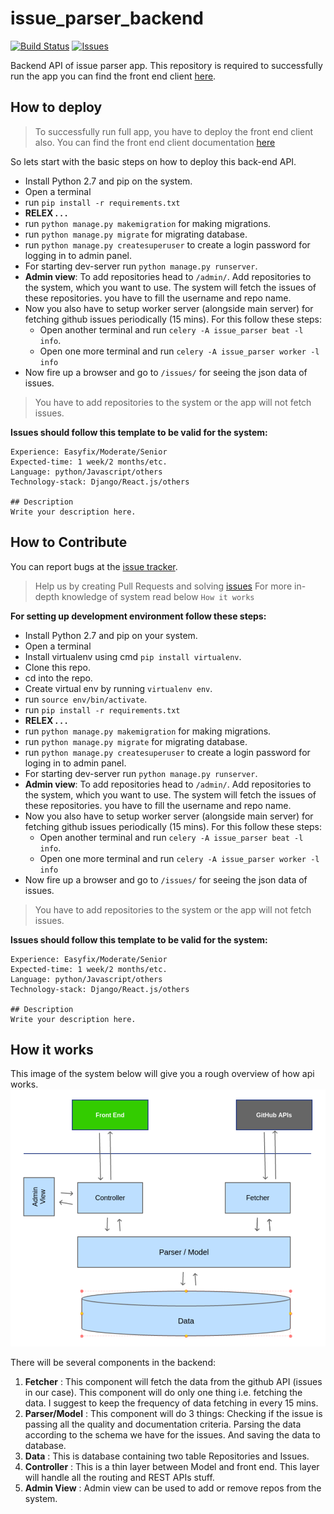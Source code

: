 # issue_parser_backend

[![Build Status](https://travis-ci.org/razat249/issue_parser_backend.svg?branch=master)](https://travis-ci.org/razat249/issue_parser_backend)
[![Issues](https://camo.githubusercontent.com/926d8ca67df15de5bd1abac234c0603d94f66c00/68747470733a2f2f696d672e736869656c64732e696f2f62616467652f636f6e747269627574696f6e732d77656c636f6d652d627269676874677265656e2e7376673f7374796c653d666c6174)](https://github.com/razat249/issue_parser_backend/issues)

Backend API of issue parser app. This repository is required to successfully run the app you can find the front end client [here](https://github.com/mozillacampusclubs/issue_parser_frontend/).


## How to deploy
> To successfully run full app, you have to deploy the front end client also. You can find the front end client documentation [here](https://github.com/mozillacampusclubs/issue_parser_frontend/)

So lets start with the basic steps on how to deploy this back-end API.
- Install Python 2.7 and pip on the system.
- Open a terminal
- run `pip install -r requirements.txt`
- **RELEX . . .**
- run `python manage.py makemigration` for making migrations.
- run `python manage.py migrate` for migrating database.
- run `python manage.py createsuperuser` to create a login password for logging in to admin panel.
- For starting dev-server run `python manage.py runserver`.
- **Admin view**: To add repositories head to `/admin/`. Add repositories to the system, which you want to use. The system will fetch the issues of these repositories. you have to fill the username and repo name.
- Now you also have to setup worker server (alongside main server) for fetching github issues periodically (15 mins). For this follow these steps:
    - Open another terminal and run `celery -A issue_parser beat -l info`.
    - Open one more terminal and run `celery -A issue_parser worker -l info`
- Now fire up a browser and go to `/issues/` for seeing the json data of issues.
> You have to add repositories to the system or the app will not fetch issues.

**Issues should follow this template to be valid for the system:**
```
Experience: Easyfix/Moderate/Senior
Expected-time: 1 week/2 months/etc.
Language: python/Javascript/others
Technology-stack: Django/React.js/others

## Description
Write your description here.
```

<!--**For full guide on how to deploy the back end go [here](./docs/deploy.md)**-->


## How to Contribute
You can report bugs at the [issue tracker](https://github.com/mozillacampusclubs/issue_parser_backend/issues).

> Help us by creating Pull Requests and solving [issues](https://github.com/mozillacampusclubs/issue_parser_backend/issues)
> For more in-depth knowledge of system read below `How it works`

**For setting up development environment follow these steps:**
- Install Python 2.7 and pip on your system.
- Open a terminal
- Install virtualenv using cmd `pip install virtualenv`.
- Clone this repo.
- cd into the repo.
- Create virtual env by running `virtualenv env`.
- run `source env/bin/activate`.
- run `pip install -r requirements.txt`
- **RELEX . . .**
- run `python manage.py makemigration` for making migrations.
- run `python manage.py migrate` for migrating database.
- run `python manage.py createsuperuser` to create a login password for loging in to admin panel.
- For starting dev-server run `python manage.py runserver`.
- **Admin view**: To add repositories head to `/admin/`. Add repositories to the system, which you want to use. The system will fetch the issues of these repositories. you have to fill the username and repo name.
- Now you also have to setup worker server (alongside main server) for fetching github issues periodically (15 mins). For this follow these steps:
    - Open another terminal and run `celery -A issue_parser beat -l info`.
    - Open one more terminal and run `celery -A issue_parser worker -l info`
- Now fire up a browser and go to `/issues/` for seeing the json data of issues.
> You have to add repositories to the system or the app will not fetch issues.

**Issues should follow this template to be valid for the system:**
```
Experience: Easyfix/Moderate/Senior
Expected-time: 1 week/2 months/etc.
Language: python/Javascript/others
Technology-stack: Django/React.js/others

## Description
Write your description here.
```

## How it works
This image of the system below will give you a rough overview of how api works.
![System Design](./docs/img/system-design.png)

There will be several components in the backend:
1. **Fetcher** : This component will fetch the data from the github API (issues in our case). This component will do only one thing i.e. fetching the data. I suggest to keep the frequency of data fetching in every 15 mins.
2. **Parser/Model** : This component will do 3 things:
Checking if the issue is passing all the quality and documentation criteria.
Parsing the data according to the schema we have for the issues.
And saving the data to database.
3. **Data** : This is database containing two table Repositories and Issues.
4. **Controller** : This is a thin layer between Model and front end. This layer will handle all the routing and REST APIs stuff.
5. **Admin View** : Admin view can be used to add or remove repos from the system.

<!--## License
To Do - discuss with mentor.-->
